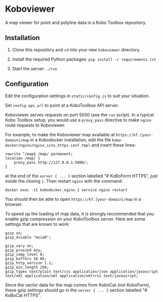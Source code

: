 # Koboviewer

A map viewer for point and polyline data in a Kobo Toolbox repository.

## Installation

1. Clone this repository and `cd` into your new `koboviewer` directory.

2. Install the required Python packages: `pip install -r requirements.txt`

3. Start the server: `./run`

## Configuration

Edit the configuration settings in `static/config.js` to suit your situation.

Set `config.api_url` to point at a KoboToolbox API server.

Koboviewer serves requests on port 5000 (see the `run` script).
In a typical Kobo Toolbox setup, you would use a `proxy_pass` directive
to make `nginx` route requests to Koboviewer.

For example, to make the Koboviewer map available at
`https://kf.[your-domain]/map` in a Kobodocker installation,
edit the file `kobo-docker/nginx/nginx_site_https.conf.tmpl`
and insert these lines:

    rewrite ^/map$ /map/ permanent;
    location /map/ {
        proxy_pass http://127.0.0.1:5000/;
    }

at the end of the `server { ... }` section labelled "# KoBoForm HTTPS",
just inside the closing `}`.  Then restart `nginx` with the command:

    docker exec -it kobodocker_nginx_1 service nginx restart

You should then be able to open `https://kf.[your-domain]/map` in a browser.

To speed up the loading of map data, it is strongly recommended that
you enable gzip compression on your KoboToolbox server.
Here are some settings that are known to work:

    gzip on;
    gzip_disable "msie6";

    gzip_vary on;
    gzip_proxied any;
    gzip_comp_level 6;
    gzip_buffers 16 8k;
    gzip_http_version 1.1;
    gzip_min_length 256;
    gzip_types text/plain text/css application/json application/javascript text/xml application/xml application/xml+rss text/javascript;

Since the vector data for the map comes from KoboCat (not KoboForm),
these gzip settings should go in the `server { ... }` section
labelled "# KoBoCat HTTPS".
